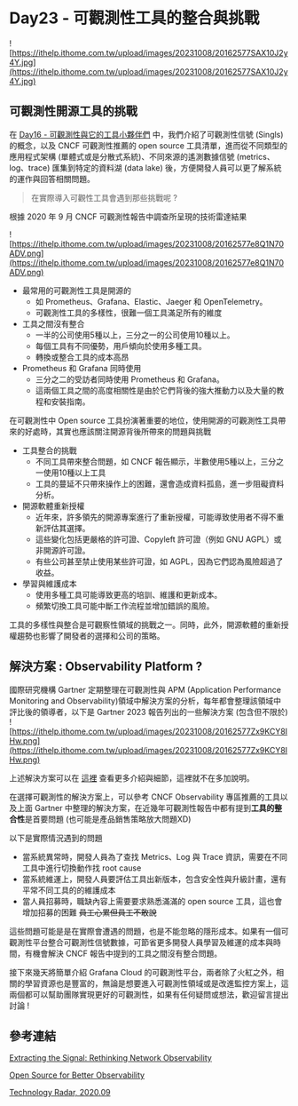 # Day23 - 可觀測性工具的整合與挑戰

![https://ithelp.ithome.com.tw/upload/images/20231008/20162577SAX10J2y4Y.jpg](https://ithelp.ithome.com.tw/upload/images/20231008/20162577SAX10J2y4Y.jpg)

## 可觀測性開源工具的挑戰
在 [Day16 - 可觀測性與它的工具小夥伴們](https://ithelp.ithome.com.tw/articles/10331925) 中，我們介紹了可觀測性信號 (Singls) 的概念，以及 CNCF 可觀測性推薦的 open source 工具清單，進而從不同類型的應用程式架構 (單體式或是分散式系統)、不同來源的遙測數據信號 (metrics、log、trace) 匯集到特定的資料湖 (data lake) 後，方便開發人員可以更了解系統的運作與回答相關問題。

> 在實際導入可觀性工具會遇到那些挑戰呢 ? 

根據 2020 年 9 月 CNCF 可觀測性報告中調查所呈現的技術雷達結果

![https://ithelp.ithome.com.tw/upload/images/20231008/20162577e8Q1N70ADV.png](https://ithelp.ithome.com.tw/upload/images/20231008/20162577e8Q1N70ADV.png)

* 最常用的可觀測性工具是開源的
    * 如 Prometheus、Grafana、Elastic、Jaeger 和 OpenTelemetry。
    * 可觀測性工具的多樣性，很難一個工具滿足所有的維度
* 工具之間沒有整合
    * 一半的公司使用5種以上，三分之一的公司使用10種以上。
    * 每個工具有不同優勢，用戶傾向於使用多種工具。
    * 轉換或整合工具的成本高昂
* Prometheus 和 Grafana 同時使用
    * 三分之二的受訪者同時使用 Prometheus 和 Grafana。
    * 這兩個工具之間的高度相關性是由於它們背後的強大推動力以及大量的教程和安裝指南。

在可觀測性中 Open source 工具扮演著重要的地位，使用開源的可觀測性工具帶來的好處時，其實也應該關注開源背後所帶來的問題與挑戰
- 工具整合的挑戰
    - 不同工具帶來整合問題，如 CNCF 報告顯示，半數使用5種以上，三分之一使用10種以上工具
    - 工具的蔓延不只帶來操作上的困難，還會造成資料孤島，進一步阻礙資料分析。
- 開源軟體重新授權
    - 近年來，許多領先的開源專案進行了重新授權，可能導致使用者不得不重新評估其選擇。
    - 這些變化包括更嚴格的許可證、Copyleft 許可證（例如 GNU AGPL）或非開源許可證。
    - 有些公司甚至禁止使用某些許可證，如 AGPL，因為它們認為風險超過了收益。
- 學習與維護成本
    - 使用多種工具可能導致更高的培訓、維護和更新成本。
    - 頻繁切換工具可能中斷工作流程並增加錯誤的風險。

工具的多樣性與整合是可觀察性領域的挑戰之一。同時，此外，開源軟體的重新授權趨勢也影響了開發者的選擇和公司的策略。

## 解決方案 : Observability Platform ? 
國際研究機構 Gartner 定期整理在可觀測性與 APM (Application Performance Monitoring and Observability)領域中解決方案的分析，每年都會整理該領域中評比後的領導者，以下是 Gartner 2023 報告列出的一些解決方案 (包含但不限於)
![https://ithelp.ithome.com.tw/upload/images/20231008/20162577Zx9KCY8IHw.png](https://ithelp.ithome.com.tw/upload/images/20231008/20162577Zx9KCY8IHw.png)

上述解決方案可以在 [這裡](https://www.gartner.com/reviews/market/application-performance-monitoring-and-observability) 查看更多介紹與細節，這裡就不在多加說明。

在選擇可觀測性的解決方案上，可以參考 CNCF Observability 專區推薦的工具以及上面 Gartner 中整理的解決方案，在近幾年可觀測性報告中都有提到**工具的整合性**是首要問題 (也可能是產品銷售策略放大問題XD)

以下是實際情況遇到的問題
* 當系統異常時，開發人員為了查找 Metrics、Log 與 Trace 資訊，需要在不同工具中進行切換動作找 root cause
* 當系統維運上，開發人員要評估工具出新版本，包含安全性與升級計畫，還有平常不同工具的的維護成本
* 當人員招募時，職缺內容上需要要求熟悉滿滿的 open source 工具，這也會增加招募的困難 ~~員工心累但員工不敢說~~

這些問題可能是是在實際會遭遇的問題，也是不能忽略的隱形成本。如果有一個可觀測性平台整合可觀測性信號數據，可節省更多開發人員學習及維運的成本與時間，有機會解決 CNCF 報告中提到的工具之間沒有整合問題。

接下來幾天將簡單介紹 Grafana Cloud 的可觀測性平台，兩者除了火紅之外，相關的學習資源也是豐富的，無論是想要進入可觀測性領域或是改進監控方案上，這兩個都可以幫助團隊實現更好的可觀測性，如果有任何疑問或想法，歡迎留言提出討論 !

## 參考連結
[Extracting the Signal: Rethinking Network Observability](https://ns1.com/blog/extracting-the-signal-rethinking-network-observability)

[Open Source for Better Observability](https://logz.io/blog/open-source-for-better-observability/)

[Technology Radar, 2020.09](https://radar.cncf.io/2020-09-observability)
